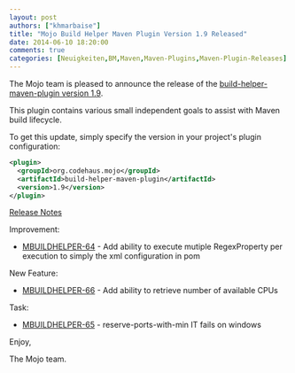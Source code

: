 ```yaml
---
layout: post
authors: ["khmarbaise"]
title: "Mojo Build Helper Maven Plugin Version 1.9 Released"
date: 2014-06-10 18:20:00
comments: true
categories: [Neuigkeiten,BM,Maven,Maven-Plugins,Maven-Plugin-Releases]
---
```

The Mojo team is pleased to announce the release of the
[build-helper-maven-plugin version 1.9](http://mojo.codehaus.org/build-helper-maven-plugin/).

This plugin contains various small independent goals to assist with Maven
build lifecycle.

To get this update, simply specify the version in your project's plugin
configuration:

``` xml
<plugin>
  <groupId>org.codehaus.mojo</groupId>
  <artifactId>build-helper-maven-plugin</artifactId>
  <version>1.9</version>
</plugin>
```

<!-- more -->

[Release Notes](http://jira.codehaus.org/secure/ReleaseNote.jspa?projectId=11702&version=19171)

Improvement:

 * [MBUILDHELPER-64](https://issues.apache.org/jira/browse/MBUILDHELPER-64) - Add ability to execute mutiple RegexProperty per execution to simply the xml configuration in pom

New Feature:

 * [MBUILDHELPER-66](https://issues.apache.org/jira/browse/MBUILDHELPER-66) - Add ability to retrieve number of available CPUs

Task:

 * [MBUILDHELPER-65](https://issues.apache.org/jira/browse/MBUILDHELPER-65) - reserve-ports-with-min IT fails on windows

Enjoy,

The Mojo team.
